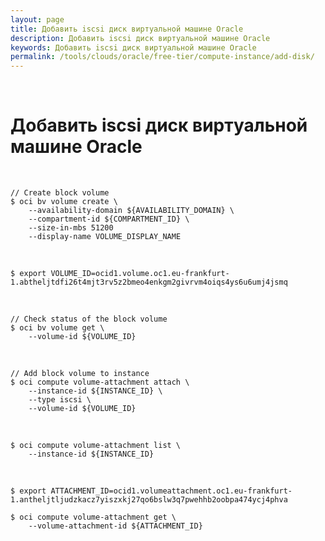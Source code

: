 ```yaml
---
layout: page
title: Добавить iscsi диск виртуальной машине Oracle
description: Добавить iscsi диск виртуальной машине Oracle
keywords: Добавить iscsi диск виртуальной машине Oracle
permalink: /tools/clouds/oracle/free-tier/compute-instance/add-disk/
---
```


<br/>

# Добавить iscsi диск виртуальной машине Oracle

<br/>

```
// Create block volume
$ oci bv volume create \
    --availability-domain ${AVAILABILITY_DOMAIN} \
    --compartment-id ${COMPARTMENT_ID} \
    --size-in-mbs 51200
    --display-name VOLUME_DISPLAY_NAME
```

<br/>

```
$ export VOLUME_ID=ocid1.volume.oc1.eu-frankfurt-1.abtheljtdfi26t4mjt3rv5z2bmeo4enkgm2givrvm4oiqs4ys6u6umj4jsmq
```

<br/>

```
// Check status of the block volume
$ oci bv volume get \
    --volume-id ${VOLUME_ID}
```

<br/>

```
// Add block volume to instance
$ oci compute volume-attachment attach \
    --instance-id ${INSTANCE_ID} \
    --type iscsi \
    --volume-id ${VOLUME_ID}
```

<br/>

```
$ oci compute volume-attachment list \
    --instance-id ${INSTANCE_ID}
```

<br/>

```
$ export ATTACHMENT_ID=ocid1.volumeattachment.oc1.eu-frankfurt-1.antheljtljudzkacz7yiszxkj27qo6bslw3q7pwehhb2oobpa474ycj4phva
```

```
$ oci compute volume-attachment get \
    --volume-attachment-id ${ATTACHMENT_ID}
```
